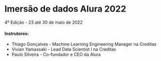 # Imersão de dados Alura 2022
4º Edição - 23 até 30 de maio de 2022

#### Instrutores:
- Thiago Gonçalves - Machine Learning Engineering Manager na Creditas
- Vivian Yamassaki - Lead Data Scientist I na Creditas
- Paulo Silveira - Co-fundador e CEO da Alura

